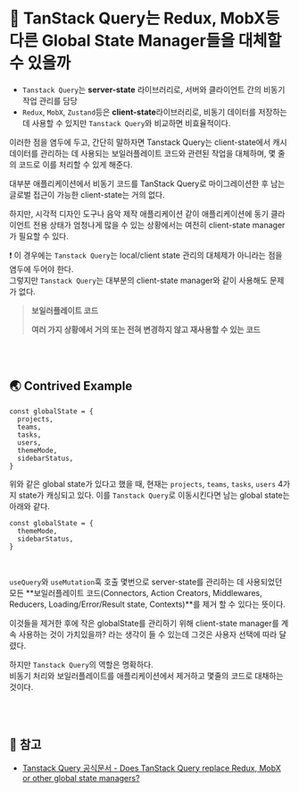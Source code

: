 # 🐳 TanStack Query는 Redux, MobX등 다른 Global State Manager들을 대체할 수 있을까

* `Tanstack Query`는 **server-state** 라이브러리로, 서버와 클라이언트 간의 비동기 작업 관리를 담당
* `Redux`, `MobX`, `Zustand`등은 **client-state**라이브러리로, 비동기 데이터를 저장하는 데 사용할 수 있지만 `Tanstack Query`와 비교하면 비효율적이다.

이러한 점을 염두에 두고, 간단히 말하자면 Tanstack Query는 client-state에서 캐시 데이터를 관리하는 데 사용되는 보일러플레이트 코드와 관련된 작업을 대체하며, 몇 줄의 코드로 이를 처리할 수 있게 해준다.

대부분 애플리케이션에서 비동기 코드를 TanStack Query로 마이그레이션한 후 남는 글로벌 접근이 가능한 client-state는 거의 없다.

하지만, 시각적 디자인 도구나 음악 제작 애플리케이션 같이 애플리케이션에 동기 클라이언트 전용 상태가 엄청나게 많을 수 있는 상황에서는 여전히 client-state manager가 필요할 수 있다.

❗ 이 경우에는 `Tanstack Query`는 local/client state 관리의 대체제가 아니라는 점을 염두에 두어야 한다.<br/>그렇지만 `Tanstack Query`는 대부분의 client-state manager와 같이 사용해도 문제가 없다.

> **보일러플레이트 코드**
>
> **여러 가지 상황에서 거의 또는 전혀 변경하지 않고 재사용할 수 있는 코드**

<br/><br/>

## 🌏 Contrived Example

```tsx
const globalState = {
  projects,
  teams,
  tasks,
  users,
  themeMode,
  sidebarStatus,
}
```

위와 같은 global state가 있다고 했을 때, 현재는 `projects`, `teams`, `tasks`, `users` 4가지 state가 캐싱되고 있다. 이를 `Tanstack Query`로 이동시킨다면 남는 global state는 아래와 같다.

```tsx
const globalState = {
  themeMode,
  sidebarStatus,
}
```

<br/>

`useQuery`와 `useMutation`훅 호출 몇번으로 server-state를 관리하는 데 사용되었던 모든 **보일러플레이트 코드(Connectors, Action Creators, Middlewares, Reducers, Loading/Error/Result state, Contexts)**를 제거 할 수 있다는 뜻이다.

이것들을 제거한 후에 작은 globalState를 관리하기 위해 client-state manager를 계속 사용하는 것이 가치있을까? 라는 생각이 들 수 있는데 그것은 사용자 선택에 따라 달렸다.

하지만 `Tanstack Query`의 역할은 명확하다.<br/>비동기 처리와 보일러플레이트를 애플리케이션에서 제거하고 몇줄의 코드로 대채하는 것이다.

<br/><br/>

## 📘 참고

* [Tanstack Query 공식문서 - Does TanStack Query replace Redux, MobX or other global state managers?](https://tanstack.com/query/latest/docs/framework/react/guides/does-this-replace-client-state)

 